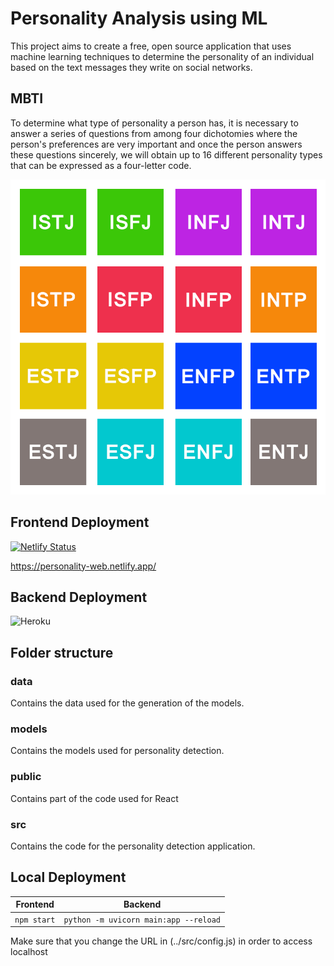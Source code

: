 # Personality Analysis using ML

This project aims to create a free, open source application that uses machine learning techniques to determine the personality of an individual based on the text messages they write on social networks.

## MBTI
To determine what type of personality a person has, it is necessary to answer a series of questions from among four dichotomies where the person's preferences are very important and once the person answers these questions sincerely, we will obtain up to 16 different personality types that can be expressed as a four-letter code.


<img src="/images/Myers-Briggs Chart.webp" alt="MBTIPhoto"/>

## Frontend Deployment
[![Netlify Status](https://api.netlify.com/api/v1/badges/25f42b2a-f753-4543-92b7-be4af49d188b/deploy-status)](https://app.netlify.com/sites/personality-web/deploys)

https://personality-web.netlify.app/ 

## Backend Deployment
![Heroku](https://heroku-badge.herokuapp.com/?app=heroku-badge)

## Folder structure
### data
Contains the data used for the generation of the models.
### models
Contains the models used for personality detection.
### public
Contains part of the code used for React
### src
Contains the code for the personality detection application.

## Local Deployment
Frontend | Backend
--- | ---
`npm start` | `python -m uvicorn main:app --reload` 

Make sure that you change the URL in (../src/config.js) in order to access localhost 
